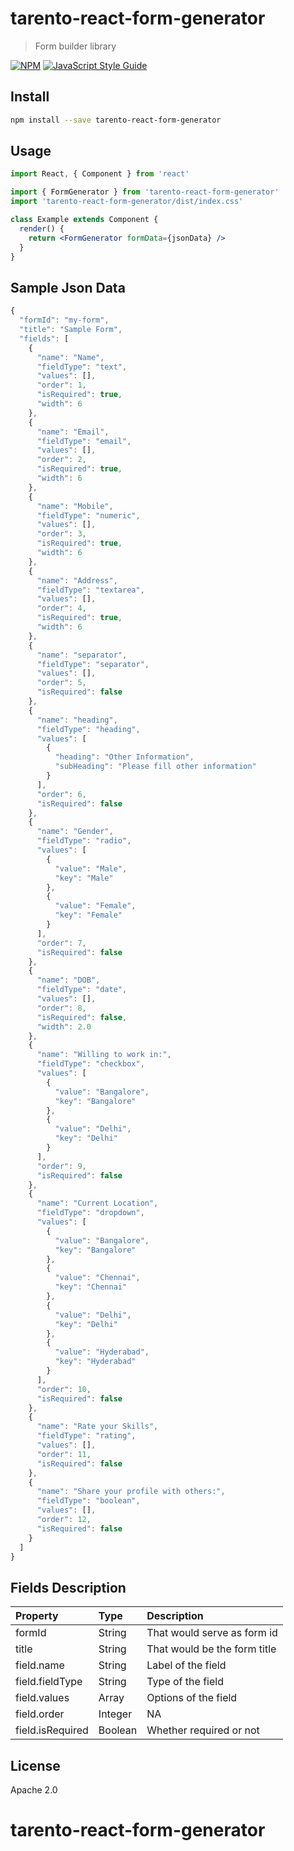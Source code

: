 # tarento-react-form-generator

> Form builder library

[![NPM](https://img.shields.io/npm/v/react-form-generator.svg)](https://www.npmjs.com/package/tarento-react-form-generator) [![JavaScript Style Guide](https://img.shields.io/badge/code_style-standard-brightgreen.svg)](https://standardjs.com)

## Install

```bash
npm install --save tarento-react-form-generator
```

## Usage

```jsx
import React, { Component } from 'react'

import { FormGenerator } from 'tarento-react-form-generator'
import 'tarento-react-form-generator/dist/index.css'

class Example extends Component {
  render() {
    return <FormGenerator formData={jsonData} />
  }
}
```

## Sample Json Data

```jsx
{
  "formId": "my-form",
  "title": "Sample Form",
  "fields": [
    {
      "name": "Name",
      "fieldType": "text",
      "values": [],
      "order": 1,
      "isRequired": true,
      "width": 6
    },
    {
      "name": "Email",
      "fieldType": "email",
      "values": [],
      "order": 2,
      "isRequired": true,
      "width": 6
    },
    {
      "name": "Mobile",
      "fieldType": "numeric",
      "values": [],
      "order": 3,
      "isRequired": true,
      "width": 6
    },
    {
      "name": "Address",
      "fieldType": "textarea",
      "values": [],
      "order": 4,
      "isRequired": true,
      "width": 6
    },
    {
      "name": "separator",
      "fieldType": "separator",
      "values": [],
      "order": 5,
      "isRequired": false
    },
    {
      "name": "heading",
      "fieldType": "heading",
      "values": [
        {
          "heading": "Other Information",
          "subHeading": "Please fill other information"
        }
      ],
      "order": 6,
      "isRequired": false
    },
    {
      "name": "Gender",
      "fieldType": "radio",
      "values": [
        {
          "value": "Male",
          "key": "Male"
        },
        {
          "value": "Female",
          "key": "Female"
        }
      ],
      "order": 7,
      "isRequired": false
    },
    {
      "name": "DOB",
      "fieldType": "date",
      "values": [],
      "order": 8,
      "isRequired": false,
      "width": 2.0
    },
    {
      "name": "Willing to work in:",
      "fieldType": "checkbox",
      "values": [
        {
          "value": "Bangalore",
          "key": "Bangalore"
        },
        {
          "value": "Delhi",
          "key": "Delhi"
        }
      ],
      "order": 9,
      "isRequired": false
    },
    {
      "name": "Current Location",
      "fieldType": "dropdown",
      "values": [
        {
          "value": "Bangalore",
          "key": "Bangalore"
        },
        {
          "value": "Chennai",
          "key": "Chennai"
        },
        {
          "value": "Delhi",
          "key": "Delhi"
        },
        {
          "value": "Hyderabad",
          "key": "Hyderabad"
        }
      ],
      "order": 10,
      "isRequired": false
    },
    {
      "name": "Rate your Skills",
      "fieldType": "rating",
      "values": [],
      "order": 11,
      "isRequired": false
    },
    {
      "name": "Share your profile with others:",
      "fieldType": "boolean",
      "values": [],
      "order": 12,
      "isRequired": false
    }
  ]
}
```

## Fields Description

| Property | Type | Description |
|:---|:---|:---|
| formId | String | That would serve as form id |
| title | String | That would be the form title |
| field.name | String | Label of the field |
| field.fieldType | String | Type of the field |
| field.values | Array | Options of the field |
| field.order | Integer | NA |
| field.isRequired | Boolean | Whether required or not |

## License

Apache 2.0

# tarento-react-form-generator
